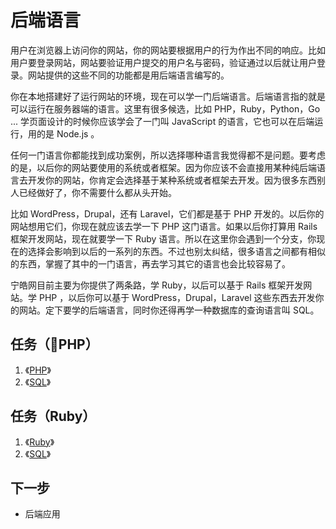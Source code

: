 # 后端语言

用户在浏览器上访问你的网站，你的网站要根据用户的行为作出不同的响应。比如用户要登录网站，网站要验证用户提交的用户名与密码，验证通过以后就让用户登录。网站提供的这些不同的功能都是用后端语言编写的。

你在本地搭建好了运行网站的环境，现在可以学一门后端语言。后端语言指的就是可以运行在服务器端的语言。这里有很多候选，比如 PHP，Ruby，Python，Go ...   学页面设计的时候你应该学会了一门叫 JavaScript 的语言，它也可以在后端运行，用的是 Node.js 。

任何一门语言你都能找到成功案例，所以选择哪种语言我觉得都不是问题。要考虑的是，以后你的网站要使用的系统或者框架。因为你应该不会直接用某种纯后端语言去开发你的网站，你肯定会选择基于某种系统或者框架去开发。因为很多东西别人已经做好了，你不需要什么都从头开始。

比如 WordPress，Drupal，还有 Laravel，它们都是基于 PHP 开发的。以后你的网站想用它们，你现在就应该去学一下 PHP 这门语言。如果以后你打算用 Rails 框架开发网站，现在就要学一下 Ruby 语言。所以在这里你会遇到一个分支，你现在的选择会影响到以后的一系列的东西。不过也别太纠结，很多语言之间都有相似的东西，掌握了其中的一门语言，再去学习其它的语言也会比较容易了。

宁皓网目前主要为你提供了两条路，学 Ruby，以后可以基于 Rails 框架开发网站。学 PHP ，以后你可以基于 WordPress，Drupal，Laravel 这些东西去开发你的网站。定下要学的后端语言，同时你还得再学一种数据库的查询语言叫 SQL。

## 任务（PHP）

1. 《[PHP](https://ninghao.net/package/php?a=51729)》
2. 《[SQL](https://ninghao.net/package/mysql?a=51729)》

## 任务（Ruby）

1. 《[Ruby](https://ninghao.net/package/ruby?a=51729)》
2. 《[SQL](https://ninghao.net/package/mysql?a=51729)》

## 下一步

* 后端应用




